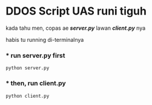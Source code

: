 # **DDOS Script UAS runi tiguh**

kada tahu men, copas ae ***server.py*** lawan ***client.py*** nya

habis tu running di-terminalnya

### * run server.py first

`python server.py`

### * then, run client.py

`python client.py`
